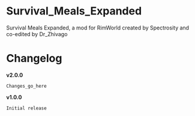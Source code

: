 # Survival_Meals_Expanded
Survival Meals Expanded, a mod for RimWorld created by Spectrosity and co-edited by Dr_Zhivago

# Changelog
**v2.0.0**
```
Changes_go_here
```
**v1.0.0**
```
Initial release
```
